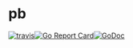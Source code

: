 # pb

[![travis](https://api.travis-ci.org/Lead-SCM/pb.svg?branch=master)](https://travis-ci.org/Lead-SCM/pb)[![Go Report Card](https://goreportcard.com/badge/github.com/Lead-SCM/pb)](https://goreportcard.com/report/github.com/Lead-SCM/pb)[![GoDoc](https://godoc.org/github.com/Lead-SCM/pb?status.svg)](https://godoc.org/github.com/Lead-SCM/pb)
